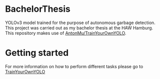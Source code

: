 # BachelorThesis
YOLOv3 model trained for the purpose of autonomous garbage detection. This project was carried out as my bachelor thesis at the HAW Hamburg.
This repository makes use of [AntonMu/TrainYourOwnYOLO](https://github.com/AntonMu/TrainYourOwnYOLO).

# Getting started
For more information on how to perform different tasks please go to [TrainYourOwnYOLO](https://github.com/moazelshebly/BachelorThesis/TrainYourOwnYOLO)
